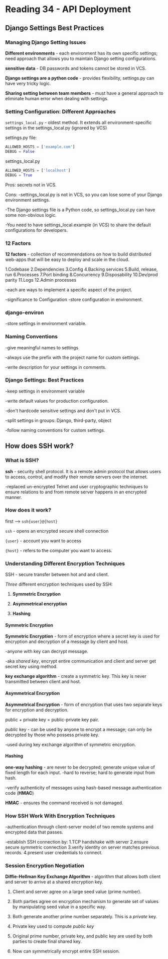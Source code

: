 # Reading 34 - API Deployment

## Django Settings Best Practices

### Managing Django Setting Issues

**Different environments** - each environment has its own specific settings; need approach that allows you to maintain Django setting configurations.

**sensitive data** - DB passwords and tokens cannot be stored in VCS.

**Django settings are a python code** - provides flexibility, settings.py can have very tricky logic.

**Sharing setting between team members** - must have a general approach to eliminate human error when dealing with settings.

### Setting Configuration: Different Approaches

`settings_local.py` - oldest method. It extends all environment-specific settings in the settings_local.py (ignored by VCS)

settings.py file:

```python
ALLOWED_HOSTS = ['example.com']
DEBUG = False
```

settings_local.py

```python
ALLOWED_HOSTS = ['localhost']
DEBUG = True
```

Pros:
secrets not in VCS.

Cons:
-settings_local.py is not in VCS, so you can lose some of your Django environment settings.

-The Django settings file is a Python code, so settings_local.py can have some non-obvious logic.

-You need to have settings_local.example (in VCS) to share the default configurations for developers.

### 12 Factors

**12 factors** - collection of recommendations on how to build distributed web-apps that will be easy to deploy and scale in the cloud.

1.Codebase
2.Dependencies
3.Config
4.Backing services
5.Build, release, run
6.Processes
7.Port binding
8.Concurrency
9.Disposability
10.Dev/prod parity
11.Logs
12.Admin processes

-each are ways to implement a specific aspect of the project.

-significance to Configuration
-store configuration in environment.

### django-environ

-store settings in environment variable.

### Naming Conventions

-give meaningful names to settings

-always use the prefix with the project name for custom settings.

-write description for your settings in comments.

### Django Settings: Best Practices

-keep settings in environment variable

-write default values for production configuration.

-don't hardcode sensitive settings and don't put in VCS.

-split settings in groups: Django, third-party, object

-follow naming conventions for custom settings.

## How does SSH work?

### What is SSH?

**ssh** - security shell protocol. It is a remote admin protocol that allows users to access, control, and modify their remote servers over the internet.

-replaced un-encrypted Telnet and user cryptographic techniques to ensure relations to and from remote server happens in an encrypted manner.

### How does it work?

first --> `ssh{user}@{host}`

`ssh` - opens an encrypted secure shell connection

`{user}` - account you want to access

`{host}` - refers to the computer you want to access.

### Understanding Different Encryption Techniques

SSH - secure transfer between hot and and client.

*Three* different encryption techniques used by SSH:

1. **Symmetric Encryption**

2. **Asymmetrical encryption**

3. **Hashing**

#### Symmetric Encryption

**Symmetric Encryption** - form of encryption where a secret key is used for encryption and decryption of a message by client and host.

-anyone with key can decrypt message.

-aka *shared key*, encrypt entire communication and client and server get secret key using method.

**key exchange algorithm** - create a symmetric key. This key is never transmitted between client and host.

#### Asymmetrical Encryption

**Asymmetrical Encryption** - form of encryption that uses two separate keys for encryption and decryption.

public + private key = public-private key pair.

*public* key - can be used by anyone to encrypt a message; can only be decrypted by those who possess private key.

-used during key exchange algorithm of symmetric encryption.

#### Hashing

**one-way hashing** - are never to be decrypted; generate unique value of fixed length for each input.
-hard to reverse; hard to generate input from hash.

-verify authenticity of messages using hash-based message authentication code (**HMAC**)

**HMAC** - ensures the command received is not damaged.

### How SSH Work With Encryption Techniques

-authentication through client-server model of two remote systems and encrypted data that passes.

-establish SSH connection by:
1.TCP handshake with server
2.ensure secure symmetric connection
3.verify identity on server matches previous records.
4.present user credentials to connect.

### Session Encryption Negotiation

**Diffie-Hellman Key Exchange Algorithm** - algorithm that allows both client and server to arrive at a shared encryption key.

1. Client and server agree on a large seed value (prime number).

2. Both parties agree on encryption mechanism to generate set of values by manipulating seed value in a specific way.

3. Both generate another prime number separately. This is a *private* key.

4. Private key used to compute *public key*

5. Original prime number, private key, and public key are used by both parties to create final shared key.

6. Now can symmetrically encrypt entire SSH session.